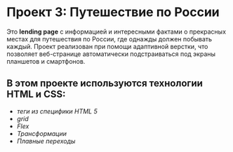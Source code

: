 # Проект 3: Путешествие по России

Это **lending page** с информацией и интересными фактами о прекрасных местах для путешествия по России, где однажды должен побывать каждый.
Проект реализован при помощи адаптивной верстки, что позволяет веб-странице автоматически подстраиваться под экраны планшетов и смартфонов.

## В этом проекте используются технологии HTML и CSS:
* *теги из специфики HTML 5*
* *grid*
* *Flex*
* *Трансформации*
* *Плавные переходы*
